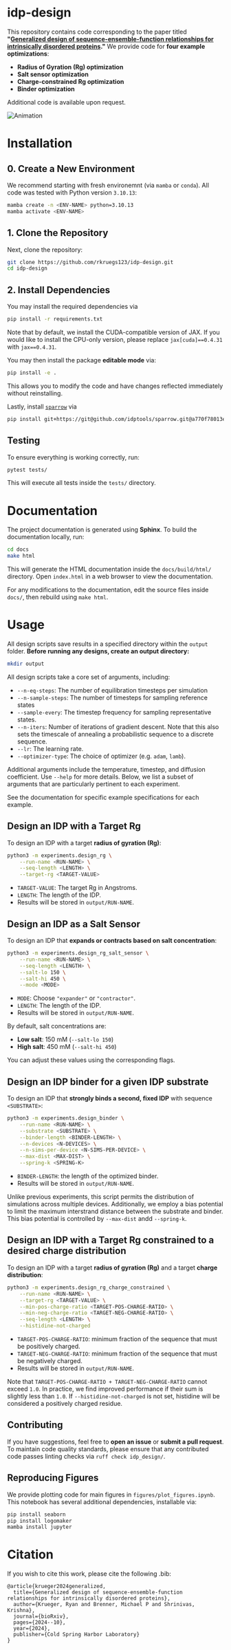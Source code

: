 # idp-design

This repository contains code corresponding to the paper titled **"[Generalized design of sequence-ensemble-function relationships for intrinsically disordered proteins](https://doi.org/10.1101/2024.10.10.617695)."**
We provide code for **four example optimizations**:
- **Radius of Gyration (Rg) optimization**
- **Salt sensor optimization**
- **Charge-constrained Rg optimization**
- **Binder optimization**

Additional code is available upon request.

![Animation](img/pseq_animation.gif)


# **Installation**

## **0. Create a New Environment**

We recommend starting with fresh environemnt (via `mamba` or `conda`). All code was tested with Python version `3.10.13`:
```sh
mamba create -n <ENV-NAME> python=3.10.13
mamba activate <ENV-NAME>
```

## **1. Clone the Repository**
Next, clone the repository:
```sh
git clone https://github.com/rkruegs123/idp-design.git
cd idp-design
```

## **2. Install Dependencies**
You may install the required dependencies via
```sh
pip install -r requirements.txt
```
Note that by default, we install the CUDA-compatible version of JAX.
If you would like to install the CPU-only version, please replace `jax[cuda]==0.4.31` with `jax==0.4.31`.

You may then install the package **editable mode** via:
```sh
pip install -e .
```
This allows you to modify the code and have changes reflected immediately without reinstalling.

Lastly, install [`sparrow`](https://github.com/idptools/sparrow) via
```sh
pip install git+https://git@github.com/idptools/sparrow.git@a770f78013e6399d992e53921540e559defef94b
```


## **Testing**
To ensure everything is working correctly, run:
```sh
pytest tests/
```
This will execute all tests inside the `tests/` directory.


# **Documentation**

The project documentation is generated using **Sphinx**. To build the documentation locally, run:
```sh
cd docs
make html
```
This will generate the HTML documentation inside the `docs/build/html/` directory. Open `index.html` in a web browser to view the documentation.

For any modifications to the documentation, edit the source files inside `docs/`, then rebuild using `make html`.


# **Usage**

All design scripts save results in a specified directory within the `output` folder.
**Before running any designs, create an output directory:**
```sh
mkdir output
```

All design scripts take a core set of arguments, including:
- `--n-eq-steps`: The number of equilibration timesteps per simulation
- `--n-sample-steps`: The number of timesteps for sampling reference states
- `--sample-every`: The timestep frequency for sampling representative states.
- `--n-iters`: Number of iterations of gradient descent. Note that this also sets the timescale of annealing a probabilistic sequence to a discrete sequence.
- `--lr`: The learning rate.
- `--optimizer-type`: The choice of optimizer (e.g. `adam`, `lamb`).

Additional arguments include the temperature, timestep, and diffusion coefficient. Use `--help` for more details.
Below, we list a subset of arguments that are particularly pertinent to each experiment.

See the documentation for specific example specifications for each example.

## **Design an IDP with a Target Rg**
To design an IDP with a target **radius of gyration (Rg)**:
```sh
python3 -m experiments.design_rg \
    --run-name <RUN-NAME> \
    --seq-length <LENGTH> \
    --target-rg <TARGET-VALUE>
```
- `TARGET-VALUE`: The target Rg in Angstroms.
- `LENGTH`: The length of the IDP.
- Results will be stored in `output/RUN-NAME`.


## **Design an IDP as a Salt Sensor**
To design an IDP that **expands or contracts based on salt concentration**:
```sh
python3 -m experiments.design_rg_salt_sensor \
    --run-name <RUN-NAME> \
    --seq-length <LENGTH> \
    --salt-lo 150 \
    --salt-hi 450 \
    --mode <MODE>
```
- `MODE`: Choose `"expander"` or `"contractor"`.
- `LENGTH`: The length of the IDP.
- Results will be stored in `output/RUN-NAME`.

By default, salt concentrations are:
  - **Low salt**: 150 mM (`--salt-lo 150`)
  - **High salt**: 450 mM (`--salt-hi 450`)

You can adjust these values using the corresponding flags.

## **Design an IDP binder for a given IDP substrate**
To design an IDP that **strongly binds a second, fixed IDP** with sequence `<SUBSTRATE>`:
```sh
python3 -m experiments.design_binder \
    --run-name <RUN-NAME> \
    --substrate <SUBSTRATE> \
    --binder-length <BINDER-LENGTH> \
    --n-devices <N-DEVICES> \
    --n-sims-per-device <N-SIMS-PER-DEVICE> \
    --max-dist <MAX-DIST> \
    --spring-k <SPRING-K>
```
- `BINDER-LENGTH`: the length of the optimized binder.
- Results will be stored in `output/RUN-NAME`.

Unlike previous experiments, this script permits the distribution of simulations across multiple devices.
Additionally, we employ a bias potential to limit the maximum interstrand distance between the substrate and binder. This bias potential is controlled by `--max-dist` andd `--spring-k`.

## **Design an IDP with a Target Rg constrained to a desired charge distribution**
To design an IDP with a target **radius of gyration (Rg)** and a target **charge distribution**:
```sh
python3 -m experiments.design_rg_charge_constrained \
    --run-name <RUN-NAME> \
    --target-rg <TARGET-VALUE> \
    --min-pos-charge-ratio <TARGET-POS-CHARGE-RATIO> \
    --min-neg-charge-ratio <TARGET-NEG-CHARGE-RATIO> \
    --seq-length <LENGTH> \
    --histidine-not-charged
```
- `TARGET-POS-CHARGE-RATIO`: minimum fraction of the sequence that must be positively charged.
- `TARGET-NEG-CHARGE-RATIO`: minimum fraction of the sequence that must be negatively charged.
- Results will be stored in `output/RUN-NAME`.

Note that `TARGET-POS-CHARGE-RATIO + TARGET-NEG-CHARGE-RATIO` cannot exceed `1.0`.
In practice, we find improved performance if their sum is slightly less than `1.0`.
If `--histidine-not-charged` is not set, histidine will be considered a positively charged
residue.


## **Contributing**
If you have suggestions, feel free to **open an issue** or **submit a pull request**.
To maintain code quality standards, please ensure that any contributed code passes linting checks via `ruff check idp_design/`.


## **Reproducing Figures**

We provide plotting code for main figures in `figures/plot_figures.ipynb`.
This notebook has several additional dependencies, installable via:
```sh
pip install seaborn
pip install logomaker
mamba install jupyter
```



# Citation

If you wish to cite this work, please cite the following .bib:
```
@article{krueger2024generalized,
  title={Generalized design of sequence-ensemble-function relationships for intrinsically disordered proteins},
  author={Krueger, Ryan and Brenner, Michael P and Shrinivas, Krishna},
  journal={bioRxiv},
  pages={2024--10},
  year={2024},
  publisher={Cold Spring Harbor Laboratory}
}
```
